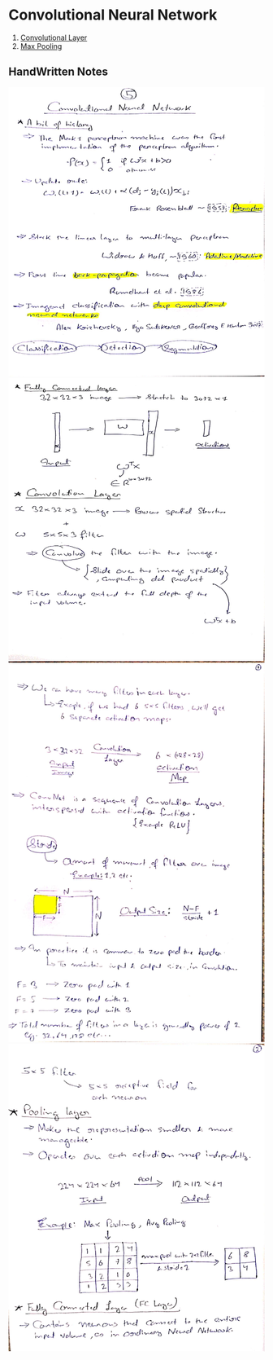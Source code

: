 # Convolutional Neural Network
1. [Convolutional Layer](./Convolutional%20Layer/index.md)
2. [Max Pooling](./Max%20Pooling/index.md)

## HandWritten Notes
<p align="center">
<img src="./1.jpg" alt="Page 1" width="800"/>
<img src="./2.jpg" alt="Page 2" width="800"/>
<img src="./3.jpg" alt="Page 3" width="800"/>
<img src="./4.jpg" alt="Page 4" width="800"/>
<p\>
